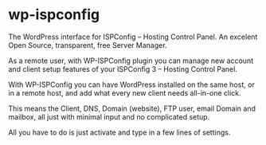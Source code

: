 # wp-ispconfig

The WordPress interface for ISPConfig – Hosting Control Panel. An excelent Open Source, transparent, free Server Manager.

As a remote user, with WP-ISPConfig plugin you can manage new account and client setup features of your ISPConfig 3 – Hosting Control Panel.

With WP-ISPConfig you can have WordPress installed on the same host, or in a remote host, and add what every new client needs all-in-one click.

This means the Client, DNS, Domain (website), FTP user, email Domain and mailbox, all just with minimal input and no complicated setup.

All you have to do is just activate and type in a few lines of settings.